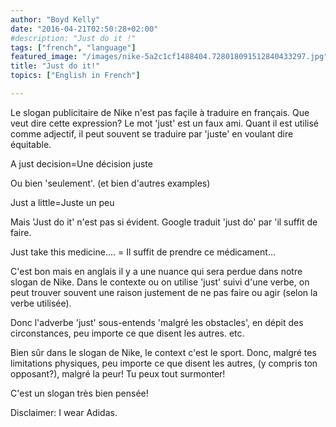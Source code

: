 ```yaml
---
author: "Boyd Kelly"
date: "2016-04-21T02:50:28+02:00"
#description: "Just do it !"
tags: ["french", "language"]
featured_image: "/images/nike-5a2c1cf1488404.728018091512840433297.jpg"
title: "Just do it!"
topics: ["English in French"]

---
```


Le slogan publicitaire de Nike n'est pas façile à traduire en français. Que veut dire cette expression? Le mot 'just' est un faux ami. Quant il est utilisé comme adjectif, il peut souvent se traduire par 'juste' en voulant dire équitable.

<!--more-->

A just decision=Une décision juste

Ou bien 'seulement'. (et bien d'autres examples)

Just a little=Juste un peu

Mais 'Just do it' n'est pas si évident. Google traduit 'just do' par 'il suffit de faire.

Just take this medicine.... = Il suffit de prendre ce médicament...

C'est bon mais en anglais il y a une nuance qui sera perdue dans notre slogan de Nike. Dans le contexte ou on utilise 'just' suivi d'une verbe, on peut trouver souvent une raison justement de ne pas faire ou agir (selon la verbe utilisée).

Donc l'adverbe 'just' sous-entends 'malgré les obstacles', en dépit des circonstances, peu importe ce que disent les autres. etc.

Bien sûr dans le slogan de Nike, le context c'est le sport. Donc, malgré tes limitations physiques, peu importe ce que disent les autres, (y compris ton opposant?), malgré la peur! Tu peux tout surmonter!

C'est un slogan très bien pensée!

Disclaimer: I wear Adidas.

